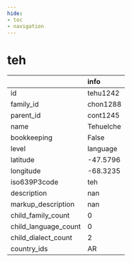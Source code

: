 ```yaml
---
hide:
- toc
- navigation
---
```

# teh
|                      | info      |
|:---------------------|:----------|
| id                   | tehu1242  |
| family_id            | chon1288  |
| parent_id            | cont1245  |
| name                 | Tehuelche |
| bookkeeping          | False     |
| level                | language  |
| latitude             | -47.5796  |
| longitude            | -68.3235  |
| iso639P3code         | teh       |
| description          | nan       |
| markup_description   | nan       |
| child_family_count   | 0         |
| child_language_count | 0         |
| child_dialect_count  | 2         |
| country_ids          | AR        |